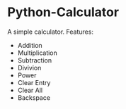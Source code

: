 # Python-Calculator

A simple calculator. Features:
  - Addition
  - Multiplication
  - Subtraction
  - Divivion
  - Power
  - Clear Entry
  - Clear All
  - Backspace
  
